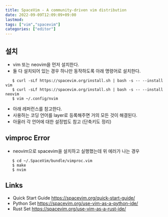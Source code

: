 ```yaml
---
title: SpaceVim - A community-driven vim distribution
date: 2022-09-09T12:09:09+09:00
lastmod:
tags: ["vim","spacevim"]
categories: ["editor"]
---
```


## 설치
* vim 또는 neovim을 먼저 설치한다.
* 둘 다 설치되어 있는 경우 하나만 동작하도록 아래 명령어로 설치한다.
```console
   $ curl -sLf https://spacevim.org/install.sh | bash -s -- --install vim
   $ curl -sLf https://spacevim.org/install.sh | bash -s -- --install neovim
   $ vim ~/.config/nvim
```

* 아래 레퍼런스를 참고한다.
* 사용하는 코딩 언어를 layer로 등록해주면 거의 모든 것이 해결된다.
* 아울러 각 언어에 대한 설정법도 참고 (단축키도 정리)

## vimproc Error

* neovim으로 spacevim을 설치하고 실행했는데 위 에러가 나는 경우
``` console
   $ cd ~/.SpaceVim/bundle/vimproc.vim
   $ make
   $ nvim
```

## Links

* Quick Start Guide
<https://spacevim.org/quick-start-guide/>
* Python Set
<https://spacevim.org/use-vim-as-a-python-ide/>
* Rust Set
<https://spacevim.org/use-vim-as-a-rust-ide/>


